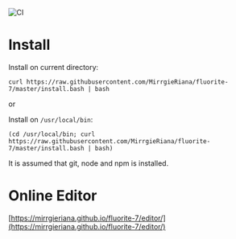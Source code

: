 
![CI](https://github.com/MirrgieRiana/fluorite-7/workflows/CI/badge.svg)

# Install

Install on current directory:

```
curl https://raw.githubusercontent.com/MirrgieRiana/fluorite-7/master/install.bash | bash
```

or

Install on `/usr/local/bin`:

```
(cd /usr/local/bin; curl https://raw.githubusercontent.com/MirrgieRiana/fluorite-7/master/install.bash | bash)
```

It is assumed that git, node and npm is installed.

# Online Editor

[https://mirrgieriana.github.io/fluorite-7/editor/](https://mirrgieriana.github.io/fluorite-7/editor/)
